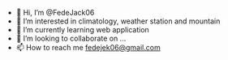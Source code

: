 - 👋 Hi, I’m @FedeJack06
- 👀 I’m interested in climatology, weather station and mountain
- 🌱 I’m currently learning web application
- 💞️ I’m looking to collaborate on ...
- 📫 How to reach me fedejek06@gmail.com

<!---
FedeJack06/FedeJack06 is a ✨ special ✨ repository because its `README.md` (this file) appears on your GitHub profile.
You can click the Preview link to take a look at your changes.
--->
